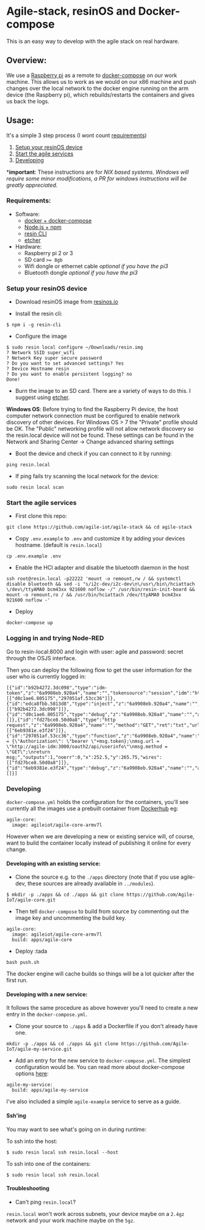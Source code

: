 <!--
# Copyright (C) 2017 Resin.io, UNI Passau, FBK.
# All rights reserved. This program and the accompanying materials
# are made available under the terms of the Eclipse Public License 2.0
# which accompanies this distribution, and is available at
# https://www.eclipse.org/legal/epl-2.0/
# 
# SPDX-License-Identifier: EPL-2.0
#
# Contributors:
#     Resin.io, UNI Passau, FBK - initial API and implementation
-->

# Agile-stack, resinOS and Docker-compose

This is an easy way to develop with the agile stack on real hardware.

## Overview:

We use a [Raspberry pi](https://www.raspberrypi.org/) as a remote to [docker-compose](https://docs.docker.com/compose/overview/) on our work machine. This allows us to work as we would on our x86 machine and push changes over the local network to the docker engine running on the arm device (the Raspberry pi), which rebuilds/restarts the containers and gives us back the logs.

## Usage:
It's a simple 3 step process (I wont count [requirements](#requirements))
  1. [Setup your resinOS device](#setup-your-resinos-device)
  2. [Start the agile services](#start-the-agile-services)
  3. [Developing](#/developing)

*<b>important</b>: These instructions are for *NIX based systems. Windows will require some minor modifications, a PR for windows instructions will be greatly appreciated.*

### Requirements:
- Software:
  * [docker + docker-compose](https://docs.docker.com/compose/install/)
  * [Node.js + npm](https://nodejs.org/en/)
  * [resin CLI](https://www.npmjs.com/package/resin-cli)
  * [etcher](https://etcher.io/)
- Hardware:
  * Raspberry pi 2 or 3
  * SD card `>= 8gb`
  * Wifi dongle or ethernet cable *optional if you have the pi3*
  * Bluetooth dongle *optional if you have the pi3*

### Setup your resinOS device

* Download resinOS image from [resinos.io](https://resinos.io/#downloads-raspberrypi)

* Install the resin cli:
```
$ npm i -g resin-cli
```

* Configure the image
```
$ sudo resin local configure ~/Downloads/resin.img
? Network SSID super_wifi
? Network Key super secure password
? Do you want to set advanced settings? Yes
? Device Hostname resin
? Do you want to enable persistent logging? no
Done!
```

* Burn the image to an SD card. There are a variety of ways to do this. I suggest using [etcher](https://etcher.io/).

**Windows OS**: Before trying to find the Raspberry Pi device, the host computer network connection must be configured to enable network discovery of other devices. For Windows OS > 7 the "Private" profile should be OK. The "Public" networking profile will not allow network discovery so the resin.local device will not be found. These settings can be found in the Network and Sharing Center -> Change advanced sharing settings

* Boot the device and check if you can connect to it by running:

```
ping resin.local
```

* If ping fails try scanning the local network for the device:
```
sudo resin local scan
```

### Start the agile services
* First clone this repo:
```
git clone https://github.com/agile-iot/agile-stack && cd agile-stack
```

* Copy `.env.example` to `.env` and customize it by adding your devices hostname. (default is `resin.local`)
```
cp .env.example .env
```

* Enable the HCI adapter and disable the bluetooth daemon in the host
```
ssh root@resin.local -p22222 'mount -o remount,rw / && systemctl disable bluetooth && sed -i "s/i2c-dev/i2c-dev\n\/usr\/bin\/hciattach \/dev\/ttyAMA0 bcm43xx 921600 noflow -/" /usr/bin/resin-init-board && mount -o remount,ro / && /usr/bin/hciattach /dev/ttyAMA0 bcm43xx 921600 noflow -'
```

* Deploy
```
docker-compose up
```

### Logging in and trying Node-RED

Go to resin-local:8000 and login with  user: agile and password: secret  through the OSJS interface.

Then you can deploy the following flow to get the user information for the user who is currently logged in:
```
[{"id":"b92b4272.3dc098","type":"idm-token","z":"6a9908eb.920a4","name":"","tokensource":"session","idm":"http://localhost:3000","x":204.5,"y":187.75,"wires":[["d0c1ae6.805175","297051af.53cc36"]]},{"id":"edca8fbb.5813d8","type":"inject","z":"6a9908eb.920a4","name":"","topic":"","payload":"","payloadType":"date","repeat":"","crontab":"","once":false,"x":111.5,"y":107.25,"wires":[["b92b4272.3dc098"]]},{"id":"d0c1ae6.805175","type":"debug","z":"6a9908eb.920a4","name":"","active":false,"console":"false","complete":"true","x":382.5,"y":186.5,"wires":[]},{"id":"fd27bce8.50d0a8","type":"http request","z":"6a9908eb.920a4","name":"","method":"GET","ret":"txt","url":"","tls":"","x":292.5,"y":353.75,"wires":[["6eb9381e.e3f24"]]},{"id":"297051af.53cc36","type":"function","z":"6a9908eb.920a4","name":"","func":"msg.headers = {\"Authorization\": \"bearer \"+msg.token};\nmsg.url = \"http://agile-idm:3000/oauth2/api/userinfo\"\nmsg.method = \"GET\";\nreturn msg;","outputs":1,"noerr":0,"x":252.5,"y":265.75,"wires":[["fd27bce8.50d0a8"]]},{"id":"6eb9381e.e3f24","type":"debug","z":"6a9908eb.920a4","name":"","active":true,"console":"false","complete":"false","x":470.5,"y":354.5,"wires":[]}]
```

### Developing

`docker-compose.yml` holds the configuration for the containers, you'll see currently all the images use a prebuilt container from [Dockerhub](https://hub.docker.com/u/agileiot/) eg:
```
agile-core:
  image: agileiot/agile-core-armv7l
```

However when we are developing a new or existing service will, of course, want to build the container locally instead of publishing it online for every change.

#### Developing with an existing service:

* Clone the source e.g. to the `./apps` directory (note that if you use agile-dev, these sources are already available in `../modules`).

```
$ mkdir -p ./apps && cd ./apps && git clone https://github.com/Agile-IoT/agile-core.git
```

* Then tell `docker-compose` to build from source by commenting out the image key and uncommenting the build key.
```
agile-core:
  image: agileiot/agile-core-armv7l
  build: apps/agile-core
```
* Deploy :tada
```
bash push.sh
```

The docker engine will cache builds so things will be a lot quicker after the first run.

#### Developing with a new service:

It follows the same procedure as above however you'll need to create a new entry in the `docker-compose.yml`.

* Clone your source to `./apps` & add a Dockerfile if you don't already have one.
```
mkdir -p ./apps && cd ./apps && git clone https://github.com/Agile-IoT/agile-my-service.git
```

* Add an entry for the new service to `docker-compose.yml`. The simplest configuration would be. You can read more about docker-compose options [here](https://docs.docker.com/compose/compose-file/):
```
agile-my-service:
  build: apps/agile-my-service
```

I've also included a simple `agile-example` service to serve as a guide.

#### Ssh'ing

You may want to see what's going on in during runtime:

To ssh into the host:
```
$ sudo resin local ssh resin.local --host
```

To ssh into one of the containers:
```
$ sudo resin local ssh resin.local
```

#### Troubleshooting

* Can't ping `resin.local`?

`resin.local` won't work across subnets, your device maybe on a `2.4gz` network and your work machine maybe on the `5gz`.

